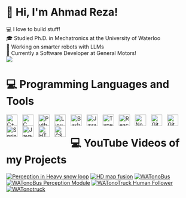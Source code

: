 # 👋 Hi, I'm Ahmad Reza!
💻 I love to build stuff!<br/>
🎓 Studied Ph.D. in Mechatronics at the University of Waterloo<br/>
🤖 Working on smarter robots with LLMs<br/>
💼 Currently a Software Developer at General Motors!<br/>
![](https://github-readme-stats-self-ten-53.vercel.app/api?username=aalghooneh&hide_border=true&count_private=true)<br/>
<!--START_SECTION:waka-->
<!--END_SECTION:waka-->
# 💻 Programming Languages and Tools
<!-- Badges from https://github.com/Ileriayo/markdown-badges -->
<img align="left" alt="C++" width="30px" style="padding-right:10px;" src="https://cdn.jsdelivr.net/gh/devicons/devicon/icons/cplusplus/cplusplus-line.svg" />
<img align="left" alt="C" width="30px" style="padding-right:10px;" src="https://cdn.jsdelivr.net/gh/devicons/devicon/icons/c/c-line.svg" />
<img align="left" alt="Python" width="30px" style="padding-right:10px;" src="https://cdn.jsdelivr.net/gh/devicons/devicon/icons/python/python-plain.svg" />
<img align="left" alt="Linux" width="30px" style="padding-right:10px;" src="https://cdn.jsdelivr.net/gh/devicons/devicon/icons/linux/linux-original.svg" />
<img align="left" alt="Bash" width="30px" style="padding-right:10px;" src="https://cdn.jsdelivr.net/gh/devicons/devicon/icons/bash/bash-original.svg" />
<img align="left" alt="JavaScript" width="30px" style="padding-right:10px;" src="https://cdn.jsdelivr.net/gh/devicons/devicon/icons/javascript/javascript-plain.svg" />
<img align="left" alt="TypeScript" width="30px" style="padding-right:10px;" src="https://cdn.jsdelivr.net/gh/devicons/devicon/icons/typescript/typescript-plain.svg" />
<img align="left" alt="React" width="30px" style="padding-right:10px;" src="https://cdn.jsdelivr.net/gh/devicons/devicon/icons/react/react-original.svg" />
<img align="left" alt="NodeJS" width="30px" style="padding-right:10px;" src="https://cdn.jsdelivr.net/gh/devicons/devicon/icons/nodejs/nodejs-original.svg" />
<img align="left" alt="GitHub" width="30px" style="padding-right:10px;" src="https://cdn.jsdelivr.net/gh/devicons/devicon/icons/github/github-original.svg" />
<img align="left" alt="Git" width="30px" style="padding-right:10px;" src="https://cdn.jsdelivr.net/gh/devicons/devicon/icons/git/git-original.svg" />
<img align="left" alt="Spring" width="30px" style="padding-right:10px;" src="https://cdn.jsdelivr.net/gh/devicons/devicon/icons/spring/spring-original.svg" />
<img align="left" alt="Java" width="30px" style="padding-right:10px;" src="https://cdn.jsdelivr.net/gh/devicons/devicon/icons/java/java-original.svg"/>
<img align="left" alt="HTML" width="30px" style="padding-right:10px;" src="https://cdn.jsdelivr.net/gh/devicons/devicon/icons/html5/html5-plain.svg" />
<img align="left" alt="CSS" width="30px" style="padding-right:10px;" src="https://cdn.jsdelivr.net/gh/devicons/devicon/icons/css3/css3-plain.svg" />
<br />


# 💻 YouTube Videos of my Projects
<!-- YouTube video cards from https://github.com/DenverCoder1/github-readme-youtube-cards -->
<!-- If you want to display the latest videos, then simply follow the instructions in the above repo. -->
<!-- If you however want to select which videos display, then you can manually generate the video link by changing the below parameters in angle brackets. -->
<!-- https://ytcards.demolab.com/?id=<video ID>&title=<video+title>&lang=en&timestamp=<video publish date in Unix time format>&background_color=%230d1117&title_color=%23ffffff&stats_color=%23dedede&max_title_lines=1&width=250&border_radius=5&duration=<video duration in seconds> "<video title>") -->
<!-- BEGIN YOUTUBE-CARDS -->
[![Perception in Heavy snow loop](https://ytcards.demolab.com/?id=LEIqpTD-pwQ&title=Perception+in+Heavy+snow+loop&lang=en&timestamp=1711395554&background_color=%230d1117&title_color=%23ffffff&stats_color=%23dedede&max_title_lines=1&width=250&border_radius=5 "Perception in Heavy snow loop")](https://www.youtube.com/watch?v=LEIqpTD-pwQ)
[![HD map fusion](https://ytcards.demolab.com/?id=cNb_OR19BQk&title=HD+map+fusion&lang=en&timestamp=1708201676&background_color=%230d1117&title_color=%23ffffff&stats_color=%23dedede&max_title_lines=1&width=250&border_radius=5 "HD map fusion")](https://www.youtube.com/watch?v=cNb_OR19BQk)
[![WATonoBus](https://ytcards.demolab.com/?id=f-SZ5iGpIDg&title=WATonoBus&lang=en&timestamp=1699583256&background_color=%230d1117&title_color=%23ffffff&stats_color=%23dedede&max_title_lines=1&width=250&border_radius=5 "WATonoBus")](https://www.youtube.com/watch?v=f-SZ5iGpIDg)
[![WATonoBus Perception Module](https://ytcards.demolab.com/?id=LNXKZDAgO40&title=WATonoBus+Perception+Module&lang=en&timestamp=1699578397&background_color=%230d1117&title_color=%23ffffff&stats_color=%23dedede&max_title_lines=1&width=250&border_radius=5 "WATonoBus Perception Module")](https://www.youtube.com/watch?v=LNXKZDAgO40)
[![WATonoTruck Human Follower](https://ytcards.demolab.com/?id=G1DspA44Eps&title=WATonoTruck+Human+Follower&lang=en&timestamp=1695265545&background_color=%230d1117&title_color=%23ffffff&stats_color=%23dedede&max_title_lines=1&width=250&border_radius=5 "WATonoTruck Human Follower")](https://www.youtube.com/watch?v=G1DspA44Eps)
[![WATonotruck](https://ytcards.demolab.com/?id=hUTmHuO-wqM&title=WATonotruck&lang=en&timestamp=1695256625&background_color=%230d1117&title_color=%23ffffff&stats_color=%23dedede&max_title_lines=1&width=250&border_radius=5 "WATonotruck")](https://www.youtube.com/watch?v=hUTmHuO-wqM)
<!-- END YOUTUBE-CARDS -->
<!---
aalghooneh/aalghooneh is a ✨ special ✨ repository because its `README.md` (this file) appears on your GitHub profile.
You can click the Preview link to take a look at your changes.
--->
